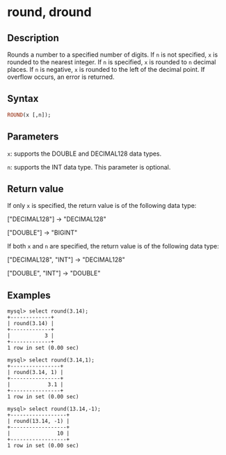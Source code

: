 ---
---

# round, dround

## Description

Rounds a number to a specified number of digits. If `n` is not specified, `x` is rounded to the nearest integer. If `n` is specified, `x` is rounded to `n` decimal places. If `n` is negative, `x` is rounded to the left of the decimal point. If overflow occurs, an error is returned.

## Syntax

```Haskell
ROUND(x [,n]);
```

## Parameters

`x`: supports the DOUBLE and DECIMAL128 data types.

`n`: supports the INT data type. This parameter is optional.

## Return value

If only `x` is specified, the return value is of the following data type:

["DECIMAL128"] -> "DECIMAL128"

["DOUBLE"] -> "BIGINT"

If both `x` and `n` are specified, the return value is of the following data type:

["DECIMAL128", "INT"] -> "DECIMAL128"

["DOUBLE", "INT"] -> "DOUBLE"

## Examples

```Plain
mysql> select round(3.14);
+-------------+
| round(3.14) |
+-------------+
|           3 |
+-------------+
1 row in set (0.00 sec)

mysql> select round(3.14,1);
+----------------+
| round(3.14, 1) |
+----------------+
|            3.1 |
+----------------+
1 row in set (0.00 sec)

mysql> select round(13.14,-1);
+------------------+
| round(13.14, -1) |
+------------------+
|               10 |
+------------------+
1 row in set (0.00 sec)
```
